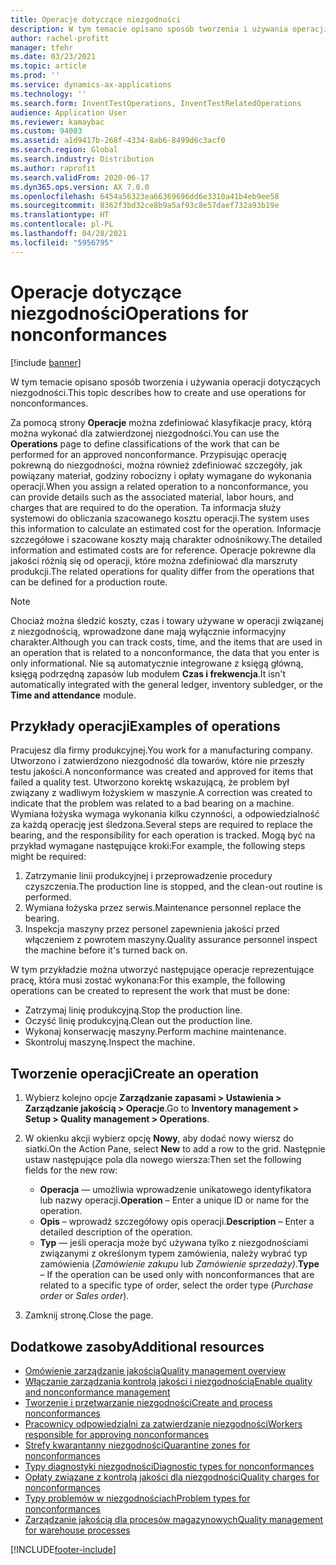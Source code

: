 ```yaml
---
title: Operacje dotyczące niezgodności
description: W tym temacie opisano sposób tworzenia i używania operacji dotyczących niezgodności.
author: rachel-profitt
manager: tfehr
ms.date: 03/23/2021
ms.topic: article
ms.prod: ''
ms.service: dynamics-ax-applications
ms.technology: ''
ms.search.form: InventTestOperations, InventTestRelatedOperations
audience: Application User
ms.reviewer: kamaybac
ms.custom: 94003
ms.assetid: a1d9417b-268f-4334-8ab6-8499d6c3acf0
ms.search.region: Global
ms.search.industry: Distribution
ms.author: raprofit
ms.search.validFrom: 2020-06-17
ms.dyn365.ops.version: AX 7.0.0
ms.openlocfilehash: 6454a56323ea66369696dd6e3310a41b4eb9ee58
ms.sourcegitcommit: 8362f3bd32ce8b9a5af93c8e57daef732a93b19e
ms.translationtype: HT
ms.contentlocale: pl-PL
ms.lasthandoff: 04/28/2021
ms.locfileid: "5956795"
---
```

# <a name="operations-for-nonconformances"></a><span data-ttu-id="c918a-103">Operacje dotyczące niezgodności</span><span class="sxs-lookup"><span data-stu-id="c918a-103">Operations for nonconformances</span></span>

[!include [banner](../includes/banner.md)]

<span data-ttu-id="c918a-104">W tym temacie opisano sposób tworzenia i używania operacji dotyczących niezgodności.</span><span class="sxs-lookup"><span data-stu-id="c918a-104">This topic describes how to create and use operations for nonconformances.</span></span>

<span data-ttu-id="c918a-105">Za pomocą strony **Operacje** można zdefiniować klasyfikacje pracy, którą można wykonać dla zatwierdzonej niezgodności.</span><span class="sxs-lookup"><span data-stu-id="c918a-105">You can use the **Operations** page to define classifications of the work that can be performed for an approved nonconformance.</span></span> <span data-ttu-id="c918a-106">Przypisując operację pokrewną do niezgodności, można również zdefiniować szczegóły, jak powiązany materiał, godziny robocizny i opłaty wymagane do wykonania operacji.</span><span class="sxs-lookup"><span data-stu-id="c918a-106">When you assign a related operation to a nonconformance, you can provide details such as the associated material, labor hours, and charges that are required to do the operation.</span></span> <span data-ttu-id="c918a-107">Ta informacja służy systemowi do obliczania szacowanego kosztu operacji.</span><span class="sxs-lookup"><span data-stu-id="c918a-107">The system uses this information to calculate an estimated cost for the operation.</span></span> <span data-ttu-id="c918a-108">Informacje szczegółowe i szacowane koszty mają charakter odnośnikowy.</span><span class="sxs-lookup"><span data-stu-id="c918a-108">The detailed information and estimated costs are for reference.</span></span> <span data-ttu-id="c918a-109">Operacje pokrewne dla jakości różnią się od operacji, które można zdefiniować dla marszruty produkcji.</span><span class="sxs-lookup"><span data-stu-id="c918a-109">The related operations for quality differ from the operations that can be defined for a production route.</span></span>

> [!NOTE]
> <span data-ttu-id="c918a-110">Chociaż można śledzić koszty, czas i towary używane w operacji związanej z niezgodnością, wprowadzone dane mają wyłącznie informacyjny charakter.</span><span class="sxs-lookup"><span data-stu-id="c918a-110">Although you can track costs, time, and the items that are used in an operation that is related to a nonconformance, the data that you enter is only informational.</span></span> <span data-ttu-id="c918a-111">Nie są automatycznie integrowane z księgą główną, księgą podrzędną zapasów lub modułem **Czas i frekwencja**.</span><span class="sxs-lookup"><span data-stu-id="c918a-111">It isn't automatically integrated with the general ledger, inventory subledger, or the **Time and attendance** module.</span></span>

## <a name="examples-of-operations"></a><span data-ttu-id="c918a-112">Przykłady operacji</span><span class="sxs-lookup"><span data-stu-id="c918a-112">Examples of operations</span></span>

<span data-ttu-id="c918a-113">Pracujesz dla firmy produkcyjnej.</span><span class="sxs-lookup"><span data-stu-id="c918a-113">You work for a manufacturing company.</span></span> <span data-ttu-id="c918a-114">Utworzono i zatwierdzono niezgodność dla towarów, które nie przeszły testu jakości.</span><span class="sxs-lookup"><span data-stu-id="c918a-114">A nonconformance was created and approved for items that failed a quality test.</span></span> <span data-ttu-id="c918a-115">Utworzono korektę wskazującą, że problem był związany z wadliwym łożyskiem w maszynie.</span><span class="sxs-lookup"><span data-stu-id="c918a-115">A correction was created to indicate that the problem was related to a bad bearing on a machine.</span></span> <span data-ttu-id="c918a-116">Wymiana łożyska wymaga wykonania kilku czynności, a odpowiedzialność za każdą operację jest śledzona.</span><span class="sxs-lookup"><span data-stu-id="c918a-116">Several steps are required to replace the bearing, and the responsibility for each operation is tracked.</span></span> <span data-ttu-id="c918a-117">Mogą być na przykład wymagane następujące kroki:</span><span class="sxs-lookup"><span data-stu-id="c918a-117">For example, the following steps might be required:</span></span>

1. <span data-ttu-id="c918a-118">Zatrzymanie linii produkcyjnej i przeprowadzenie procedury czyszczenia.</span><span class="sxs-lookup"><span data-stu-id="c918a-118">The production line is stopped, and the clean-out routine is performed.</span></span>
1. <span data-ttu-id="c918a-119">Wymiana łożyska przez serwis.</span><span class="sxs-lookup"><span data-stu-id="c918a-119">Maintenance personnel replace the bearing.</span></span>
1. <span data-ttu-id="c918a-120">Inspekcja maszyny przez personel zapewnienia jakości przed włączeniem z powrotem maszyny.</span><span class="sxs-lookup"><span data-stu-id="c918a-120">Quality assurance personnel inspect the machine before it's turned back on.</span></span>

<span data-ttu-id="c918a-121">W tym przykładzie można utworzyć następujące operacje reprezentujące pracę, która musi zostać wykonana:</span><span class="sxs-lookup"><span data-stu-id="c918a-121">For this example, the following operations can be created to represent the work that must be done:</span></span>

- <span data-ttu-id="c918a-122">Zatrzymaj linię produkcyjną.</span><span class="sxs-lookup"><span data-stu-id="c918a-122">Stop the production line.</span></span>
- <span data-ttu-id="c918a-123">Oczyść linię produkcyjną.</span><span class="sxs-lookup"><span data-stu-id="c918a-123">Clean out the production line.</span></span>
- <span data-ttu-id="c918a-124">Wykonaj konserwację maszyny.</span><span class="sxs-lookup"><span data-stu-id="c918a-124">Perform machine maintenance.</span></span>
- <span data-ttu-id="c918a-125">Skontroluj maszynę.</span><span class="sxs-lookup"><span data-stu-id="c918a-125">Inspect the machine.</span></span>

## <a name="create-an-operation"></a><span data-ttu-id="c918a-126">Tworzenie operacji</span><span class="sxs-lookup"><span data-stu-id="c918a-126">Create an operation</span></span>

1. <span data-ttu-id="c918a-127">Wybierz kolejno opcje **Zarządzanie zapasami \> Ustawienia \> Zarządzanie jakością \> Operacje**.</span><span class="sxs-lookup"><span data-stu-id="c918a-127">Go to **Inventory management \> Setup \> Quality management \> Operations**.</span></span>
1. <span data-ttu-id="c918a-128">W okienku akcji wybierz opcję **Nowy**, aby dodać nowy wiersz do siatki.</span><span class="sxs-lookup"><span data-stu-id="c918a-128">On the Action Pane, select **New** to add a row to the grid.</span></span> <span data-ttu-id="c918a-129">Następnie ustaw następujące pola dla nowego wiersza:</span><span class="sxs-lookup"><span data-stu-id="c918a-129">Then set the following fields for the new row:</span></span>

    - <span data-ttu-id="c918a-130">**Operacja** — umożliwia wprowadzenie unikatowego identyfikatora lub nazwy operacji.</span><span class="sxs-lookup"><span data-stu-id="c918a-130">**Operation** – Enter a unique ID or name for the operation.</span></span>
    - <span data-ttu-id="c918a-131">**Opis** – wprowadź szczegółowy opis operacji.</span><span class="sxs-lookup"><span data-stu-id="c918a-131">**Description** – Enter a detailed description of the operation.</span></span>
    - <span data-ttu-id="c918a-132">**Typ** — jeśli operacja może być używana tylko z niezgodnościami związanymi z określonym typem zamówienia, należy wybrać typ zamówienia (*Zamówienie zakupu* lub *Zamówienie sprzedaży)*.</span><span class="sxs-lookup"><span data-stu-id="c918a-132">**Type** – If the operation can be used only with nonconformances that are related to a specific type of order, select the order type (*Purchase order* or *Sales order*).</span></span>

1. <span data-ttu-id="c918a-133">Zamknij stronę.</span><span class="sxs-lookup"><span data-stu-id="c918a-133">Close the page.</span></span>

## <a name="additional-resources"></a><span data-ttu-id="c918a-134">Dodatkowe zasoby</span><span class="sxs-lookup"><span data-stu-id="c918a-134">Additional resources</span></span>

- [<span data-ttu-id="c918a-135">Omówienie zarządzanie jakością</span><span class="sxs-lookup"><span data-stu-id="c918a-135">Quality management overview</span></span>](quality-management-processes.md)
- [<span data-ttu-id="c918a-136">Włączanie zarządzania kontrolą jakości i niezgodnością</span><span class="sxs-lookup"><span data-stu-id="c918a-136">Enable quality and nonconformance management</span></span>](enable-quality-management.md)
- [<span data-ttu-id="c918a-137">Tworzenie i przetwarzanie niezgodności</span><span class="sxs-lookup"><span data-stu-id="c918a-137">Create and process nonconformances</span></span>](tasks/create-process-non-conformance.md)
- [<span data-ttu-id="c918a-138">Pracownicy odpowiedzialni za zatwierdzanie niezgodności</span><span class="sxs-lookup"><span data-stu-id="c918a-138">Workers responsible for approving nonconformances</span></span>](quality-responsible-workers.md)
- [<span data-ttu-id="c918a-139">Strefy kwarantanny niezgodności</span><span class="sxs-lookup"><span data-stu-id="c918a-139">Quarantine zones for nonconformances</span></span>](quality-quarantine-zones.md)
- [<span data-ttu-id="c918a-140">Typy diagnostyki niezgodności</span><span class="sxs-lookup"><span data-stu-id="c918a-140">Diagnostic types for nonconformances</span></span>](quality-diagnostic-types.md)
- [<span data-ttu-id="c918a-141">Opłaty związane z kontrolą jakości dla niezgodności</span><span class="sxs-lookup"><span data-stu-id="c918a-141">Quality charges for nonconformances</span></span>](quality-charges.md)
- [<span data-ttu-id="c918a-142">Typy problemów w niezgodnościach</span><span class="sxs-lookup"><span data-stu-id="c918a-142">Problem types for nonconformances</span></span>](quality-operations.md)
- [<span data-ttu-id="c918a-143">Zarządzanie jakością dla procesów magazynowych</span><span class="sxs-lookup"><span data-stu-id="c918a-143">Quality management for warehouse processes</span></span>](quality-management-for-warehouses-processes.md)

[!INCLUDE[footer-include](../../includes/footer-banner.md)]
